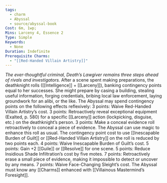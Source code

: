 ```yaml
---
tags:
  - charm
  - Abyssal
  - source/abyssal-book
Cost: 6m, 1wp; 
Mins: Larceny 4, Essence 2
Type: Simple
Keywords:
  - None
Duration: Indefinite
Prerequisite Charms:
  - "[[Red-Handed Villain Artistry]]"
---
```

*The ever-thoughtful criminal, Death’s Lawgiver remains three steps ahead of rivals and investigators.*
After a scene spent making preparations, the deathknight rolls ([[Intelligence]] + [[Larceny]]), banking contingency points equal to her successes. She might prepare by casing a building, stealing useful information, forging credentials, bribing local law enforcement, laying groundwork for an alibi, or the like.
The Abyssal may spend contingency points on the following effects reflexively:
3 points: Waive Red-Handed Villain Artistry’s cost.
3 points: Retroactively reveal exceptional equipment (Exalted, p. 580) for a specific [[Larceny]] action (lockpicking, disguise, etc.) on the deathknight’s person.
3 points: Make a conceal evidence roll retroactively to conceal a piece of evidence. The Abyssal can use magic to enhance this roll as usual. The contingency point cost to use [[Inescapable Burden of Guilt]] or [[Red-Handed Villain Artistry]] on the roll is reduced by two points each.
4 points: Waive Inescapable Burden of Guilt’s cost.
5 points: Gain +2 [[Guile]] or [[Resolve]] for one scene.
5 points: Reduce Insidious Shade Infiltration’s cost by five motes.
7 points: Retroactively erase a small piece of evidence, making it impossible to detect or uncover by any means.
7 points: Waive Face-Changing Sleight’s cost.
The Abyssal must know any [[Charms]] enhanced with [[Villainous Mastermind’s Foresight]].